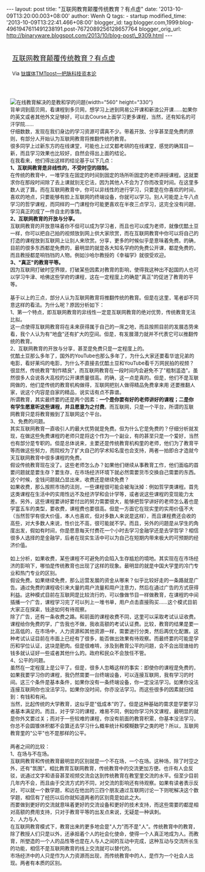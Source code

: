 --- layout: post title: "互联网教育颠覆传统教育？有点虚" date:
'2013-10-09T13:20:00.003+08:00' author: Wenh Q tags: - startup
modified\_time: '2013-10-09T13:22:41.466+08:00' blogger\_id:
tag:blogger.com,1999:blog-4961947611491238191.post-7672089256128657764
blogger\_orig\_url:
http://binaryware.blogspot.com/2013/10/blog-post\_9309.html ---
<div style="margin: 10px; padding: 5px;">

<div style="font-size: 18px;">

[互联网教育颠覆传统教育？有点虚](http://www.tmtpost.com/69593.html)

</div>

<div style="font-size: 13px;">

Via [钛媒体TMTpost—把脉科技资本论](http://www.tmtpost.com/)

</div>

</div>

<div style="font-size: 13px; padding: 15px 0 10px 10px;">

![在线教育解决的是教和学的问题](http://www.tmtpost.com/wp-content/uploads/2013/08/137774733966-560x330.jpg "在线教育解决的是教和学的问题"){width="560"
height="330"}\
背单词到扇贝网，看课程到多贝网，想学习上进到网易公开课和新浪公开课……如果你的英文或者其他外文足够好，可以去Course上面学习更多课程，当然，还有知名的可汗学院……\
仔细数数，发现在我们身边的学习资源可谓真不少。带着开放、分享甚至是免费的原则，有部分人开始认为互联网教育将推翻传统的教育。\
很多同学上过新东方的在线课堂，可能也上过文都考研的在线课堂，感觉的确耳目一新，而且学习效果也比较好，自然会得出上面的结论。\
在我看来，他们得出这样的结论基于以下几点：\
**1、互联网教育是非线性的，不受时空的限制。**\
在传统的教育中，一堆学生在固定的时间到固定的场所听固定的老师讲授课程。这就要求你在那段时间除了去上课就别无它法，因为其他人不会为了你而改变时间。在这里多数人说了算。而在互联网教育中，你可以非线性的进行学习，只要是在你喜欢的时间，喜欢的地点，只要能够有脸上互联网的终端设备，你就可以学习。别人可能是上午八点学习的哲学课程，而同样的一门课程你可能更喜欢在半夜三点学习，这完全没有问题，学习真正的成了一件自主的事情。\
**2、互联网教育的开放与分享。**\
互联网教育的开放意味着你不但可以成为学习者，而且也可以成为老师，就像优酷土豆一样，你可以把自己拍的视频放到网上供大家欣赏，而在互联网教育中你可以将自己的打造的课程放到互联网上让别人来欣赏。分享，更多的时候似乎是意味着免费。的确，目前的很多东西都是免费的，最明显的就是各大知名学府的免费公开课，都是免费的，而且教授都是响铛铛的人物。例如沙哈尔教授的《幸福学》就很受欢迎。\
**3、"真正"的教育平等。**\
因为互联网打破时空界限，打破某些因素对教育的影响，使得我这种出不起国的人也可以学习牛津、哈佛这些学府的课程，这在一定程度上的确是"真正"的促进了教育的平等。\
\
基于以上的三点，部分人认为互联网教育将推翻传统的教育。但是在这里，笔者却不同意这样的看法。为什么呢？原因分析如下：\
1、第一个特点，即互联网教育的非线性一定是互联网教育的绝对优势，传统教育无法比拟。\
这一点使得互联网教育将在未来获得属于自己的一席之地，而且按照目前的发展态势来看，我个人认为有"地盘"还有扩大的空间。但是，有发展潜力就并不代表它可以推翻传统的教育。\
2、互联网教育的开放与分享，甚至是免费只是一定程度上的。\
优酷土豆那么多年了，国外的YouTube也那么多年了，为什么大家还要看华谊兄弟的电影，看好莱坞的电影，为什么不直接去优酷土豆和YouTube看千万网民拍的视频？很显然，传统教育"制作精良"，而互联网教育在一段时间内会避免不了"粗制滥造"。虽然很多人会说各大高校的公开课质量很高。的确，这一点是真的。但是，他们不是互联网做的，他们是传统的教育机构做得，互联网把别人做得精品免费拿来用
还要推翻人家，说这个内容是自家的精品，说实话有点不靠谱。\
所谓教育，其实最终要的还是两个因素：**一个是你要有好的老师讲好的课程；二是你有学生愿意听这些课程，并且愿意为之付费**。而互联网，只是一个平台，所谓的互联网教育只是将教育搬到了互联网这个平台。\
3、免费的问题。\
其实互联网教育一直吸引人的最大优势就是免费。但为什么它是免费的？仔细分析就发现，在做这些免费课程的老师只是将这个作为一个副业，有的甚至只是一个爱好，当然也有部分是专职的。但是总体说来，主要还是传统教育机构里的老师，他们为了教育平等而做这些努力，而院校为了扩大自己的学术知名度也会支持，两者一拍即合才造就今天互联网教育中很多课程的免费。\
假设传统教育现在没了。这些老师怎么办？如果他们继续从事教育工作，他们面临的首要问题就是要生存？要生存，在市场经济环境下就必然需要货币交换自己需要的东西。这个时候，金钱问题就凸显出来，收费还是继续免费？\
如果收费，那么按照市场的法则，一些课程很可能会被淘汰掉：例如哲学类课程。首先这类课程在生活中的实用性远不及经济学和会计学等，或者说这些课程的变现能力太差。另外，这些课程要讲好要付出的努力需要很大，能够把哲学讲好的老师怎么着也是学富五车的类型，要收费，课程费也要很高。但是一方面它在现实里的实用价值不大（当然哲学有很大价值，本人也喜欢，但对多数人来说是这样），而且课程费还会收的高些，对大多数人来说，性价比不高，很可能就不学。而且，另外的问题是从学生的角度出发，假如有时间，你是愿意每天付费花一个小时去学习金融学还是去学哲学？相信很多人选择的是金融学，后者在现实生活中可以为自己在短期内带来极大的可预期的经济价值。\
\
如上分析，如果收费，某些课程不可避免的会陷入生存尴尬的境地。其实现在在市场经济的影响下，哪怕是传统教育也出现了这样的现象。最明显的就是中国大学里的冷门专业和热门专业的区别。\
假设免费。如果继续免费，那么运营发展的资金从哪来？似乎比较好走的一条路就是广告。通过免费的课程吸引来大量的用户流量和用户注意力，然后在通过广告的方式获得利益。这种模式目前在互联网是比较流行的，可以像做节目一样做教育，在课程的中间插播一个广告，课程学习完了可以列上一堆书单，用户点击直接购买……这个模式目前大家正在探索，钱途如何有待观察。\
除了广告，还有一条收费之路。和前面的课程收费不同，这里可以采取考试认证收费。课程给你免费的学，广告我也不做，我收高额的考试认证费。比较，教育的结果是要一比高低的，在市场中，人力资源和其他资源一样，需要进行分类，然后再优化配置。这种考试认证目前在市面上已经有了很多，能否做出效果有待观察。而最终要的可能是学历和学位认证，这块是肥肉。但是很难啃，涉及到教育公平的问题，会不会出现谁给的钱多就认证好一些或者其他什么的。政府和民众不会放任不管。\
4、公平的问题。\
虽然在一定程度上是公平了。但是，很多人忽略这样的事实：即使你的课程是免费的，如果我要学习你的课程，我仍然需要一台终端设备，可以连接互联网，我有学习的时间。这三个条件是基本条件，如果你没有一条终端设备，你一定没法学习。如果你没法连接互联网你也没法学习。如果你没时间，你亦没法学习。而这些很多的因素就归结到：有钱和有闲。\
当然，比起传统的大学教育，这似乎是"低成本"的了。但是这种基础的需求是学要学习者基本满足的。而且，对于学习的课程，难易不同，例如你学习外文课程，最明显的就是你外文要过关；而对于一些较难的课程，你没有前面的教育积累，你基本没法学习，你总不会圆锥体积都不会算还去学习什么概率统计和模糊数学之类的吧？所以，互联网教育里的"公平"也不是那样的公平。\
\
两者之间的比较：\
1、在场与不在场。\
互联网教育和传统教育最明显的区别就是一个不在场，一个在场。这种场，除了时空之外，还有"氛围"。相比教育互联网教育，传统教育中的交流更加方便。也许有人会反驳，说通过文字和语音甚至视频交流会达到传统教育在教室里交流的水平。但至少目前几年内不会，而且由于交流方式的不同，对交流的影响还有待观察。如果有读者表示反对，可以就一个数学题，和远在他出的三四个朋友通过互联网讨论一下则呢解决这个数学题，相信有了经历以后你就知道两者的区别竟是如此之大。\
而要做到更好的交流就意味着更好的交流设备和更好的技术支持，而这些需要的都是相对高额的费用支持，只对于教育平等的出发点来说，无疑是一种讽刺。\
2、人力与人\
在互联网教育模式下，教育出来的更多地会是"人力"而不是"人"。传统教育中的教育，除了教授人们只是以外，还承担着个人的社会化使命，使得一个人真正地成为人。而教育，所塑造的一个人的品性等也是在人与人之间的互动中完成，这种互动与交流所长生的功能，相信不是互联网教育的线上交流就可以替代的。\
市场经济中的人只是作为人力资源而出现，而传统教育中的人，是作为一个社会人出现。两者有本质的区别。

</div>
